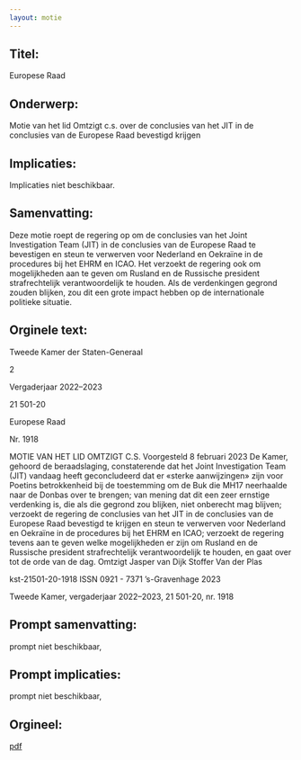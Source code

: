 ```yaml
---
layout: motie
---
```

## Titel:
Europese Raad
## Onderwerp:
Motie van het lid Omtzigt c.s. over de conclusies van het JIT in de conclusies van de Europese Raad bevestigd krijgen
## Implicaties:
Implicaties niet beschikbaar.
## Samenvatting:

Deze motie roept de regering op om de conclusies van het Joint Investigation Team (JIT) in de conclusies van de Europese Raad te bevestigen en steun te verwerven voor Nederland en Oekraïne in de procedures bij het EHRM en ICAO. Het verzoekt de regering ook om mogelijkheden aan te geven om Rusland en de Russische president strafrechtelijk verantwoordelijk te houden. Als de verdenkingen gegrond zouden blijken, zou dit een grote impact hebben op de internationale politieke situatie.
## Orginele text:


Tweede Kamer der Staten-Generaal

2

Vergaderjaar 2022–2023

21 501-20

Europese Raad

Nr. 1918

MOTIE VAN HET LID OMTZIGT C.S.
Voorgesteld 8 februari 2023
De Kamer,
gehoord de beraadslaging,
constaterende dat het Joint Investigation Team (JIT) vandaag heeft
geconcludeerd dat er «sterke aanwijzingen» zijn voor Poetins betrokkenheid bij de toestemming om de Buk die MH17 neerhaalde naar de
Donbas over te brengen;
van mening dat dit een zeer ernstige verdenking is, die als die gegrond
zou blijken, niet onberecht mag blijven;
verzoekt de regering de conclusies van het JIT in de conclusies van de
Europese Raad bevestigd te krijgen en steun te verwerven voor Nederland
en Oekraïne in de procedures bij het EHRM en ICAO;
verzoekt de regering tevens aan te geven welke mogelijkheden er zijn om
Rusland en de Russische president strafrechtelijk verantwoordelijk te
houden,
en gaat over tot de orde van de dag.
Omtzigt
Jasper van Dijk
Stoffer
Van der Plas

kst-21501-20-1918
ISSN 0921 - 7371
’s-Gravenhage 2023

Tweede Kamer, vergaderjaar 2022–2023, 21 501-20, nr. 1918


## Prompt samenvatting:
prompt niet beschikbaar,

## Prompt implicaties:
prompt niet beschikbaar,
## Orgineel:
[pdf](https://gegevensmagazijn.tweedekamer.nl/OData/v4/2.0/Document(d01a33b6-119a-474f-9d5f-bcfa4163f4fc)/resource)
